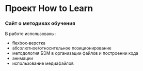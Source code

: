 # Проект How to Learn
### Сайт о методиках обучения

В работе использованы: 
- flexbox-верстка 
- абсолютное/относительное позиционирование
- методология БЭМ в организации файлов и построении кода
- анимации
- использование медиафайлов

